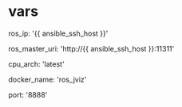 # vars

ros_ip: '{{ ansible_ssh_host }}'

ros_master_uri: 'http://{{ ansible_ssh_host }}:11311'

cpu_arch: 'latest'

docker_name: 'ros_jviz'

port: '8888'
